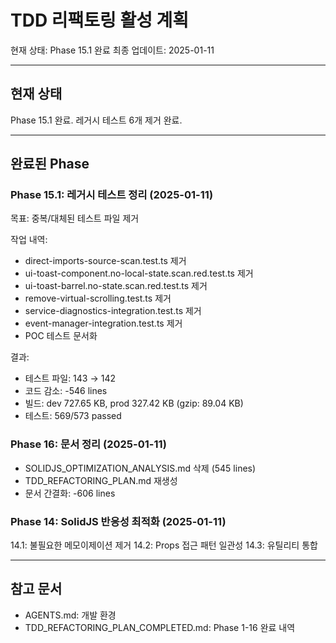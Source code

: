 # TDD 리팩토링 활성 계획

현재 상태: Phase 15.1 완료 최종 업데이트: 2025-01-11

---

## 현재 상태

Phase 15.1 완료. 레거시 테스트 6개 제거 완료.

---

## 완료된 Phase

### Phase 15.1: 레거시 테스트 정리 (2025-01-11)

목표: 중복/대체된 테스트 파일 제거

작업 내역:

- direct-imports-source-scan.test.ts 제거
- ui-toast-component.no-local-state.scan.red.test.ts 제거
- ui-toast-barrel.no-state.scan.red.test.ts 제거
- remove-virtual-scrolling.test.ts 제거
- service-diagnostics-integration.test.ts 제거
- event-manager-integration.test.ts 제거
- POC 테스트 문서화

결과:

- 테스트 파일: 143 → 142
- 코드 감소: -546 lines
- 빌드: dev 727.65 KB, prod 327.42 KB (gzip: 89.04 KB)
- 테스트: 569/573 passed

### Phase 16: 문서 정리 (2025-01-11)

- SOLIDJS_OPTIMIZATION_ANALYSIS.md 삭제 (545 lines)
- TDD_REFACTORING_PLAN.md 재생성
- 문서 간결화: -606 lines

### Phase 14: SolidJS 반응성 최적화 (2025-01-11)

14.1: 불필요한 메모이제이션 제거 14.2: Props 접근 패턴 일관성 14.3: 유틸리티
통합

---

## 참고 문서

- AGENTS.md: 개발 환경
- TDD_REFACTORING_PLAN_COMPLETED.md: Phase 1-16 완료 내역
